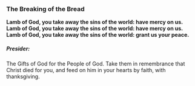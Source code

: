 ### The Breaking of the Bread
**Lamb of God, you take away the sins of the world: have mercy on us.
Lamb of God, you take away the sins of the world: have mercy on us.
Lamb of God, you take away the sins of the world: grant us your peace.**

##### Presider:
The Gifts of God for the People of God. Take them in remembrance that Christ died for you, and feed on him in your hearts by faith, with thanksgiving.
